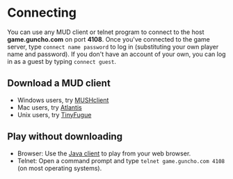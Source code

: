# Connecting
You can use any MUD client or telnet program to connect to the host __game.guncho.com__ on port __4108__.
Once you've connected to the game server, type ```connect name password``` to log in (substituting your own player name and password). If you don't have an account of your own, you can log in as a guest by typing ```connect guest```.

## Download a MUD client

* Windows users, try [MUSHclient](http://www.gammon.com.au/mushclient/)
* Mac users, try [Atlantis](http://www.riverdark.net/atlantis/)
* Unix users, try [TinyFugue](http://tinyfugue.sourceforge.net/)

## Play without downloading

* Browser: Use the [Java client](http://www.guncho.com/javaclient) to play from your web browser.
* Telnet: Open a command prompt and type ```telnet game.guncho.com 4108``` (on most operating systems).